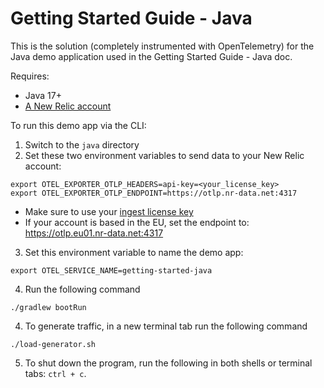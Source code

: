 # Getting Started Guide - Java

This is the solution (completely instrumented with OpenTelemetry) for the Java demo application used in the Getting Started Guide - Java doc. 

Requires:

* Java 17+
* [A New Relic account](https://one.newrelic.com/)

To run this demo app via the CLI:

1. Switch to the `java` directory
2. Set these two environment variables to send data to your New Relic account:
```
export OTEL_EXPORTER_OTLP_HEADERS=api-key=<your_license_key>
export OTEL_EXPORTER_OTLP_ENDPOINT=https://otlp.nr-data.net:4317
```
* Make sure to use your [ingest license key](https://docs.newrelic.com/docs/apis/intro-apis/new-relic-api-keys/#license-key)
* If your account is based in the EU, set the endpoint to: https://otlp.eu01.nr-data.net:4317

3. Set this environment variable to name the demo app:
```
export OTEL_SERVICE_NAME=getting-started-java
```

4. Run the following command

```shell
./gradlew bootRun
```

4. To generate traffic, in a new terminal tab run the following command
```shell
./load-generator.sh
```

5. To shut down the program, run the following in both shells or terminal tabs: `ctrl + c`. 